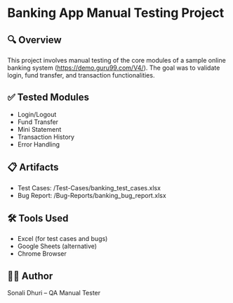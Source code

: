 # Banking App Manual Testing Project

## 🔍 Overview
This project involves manual testing of the core modules of a sample online banking system (https://demo.guru99.com/V4/). The goal was to validate login, fund transfer, and transaction functionalities.

## ✅ Tested Modules
- Login/Logout
- Fund Transfer
- Mini Statement
- Transaction History
- Error Handling

## 📋 Artifacts
- Test Cases: /Test-Cases/banking_test_cases.xlsx
- Bug Report: /Bug-Reports/banking_bug_report.xlsx

## 🛠️ Tools Used
- Excel (for test cases and bugs)
- Google Sheets (alternative)
- Chrome Browser

## 👩‍💻 Author
Sonali Dhuri – QA Manual Tester
